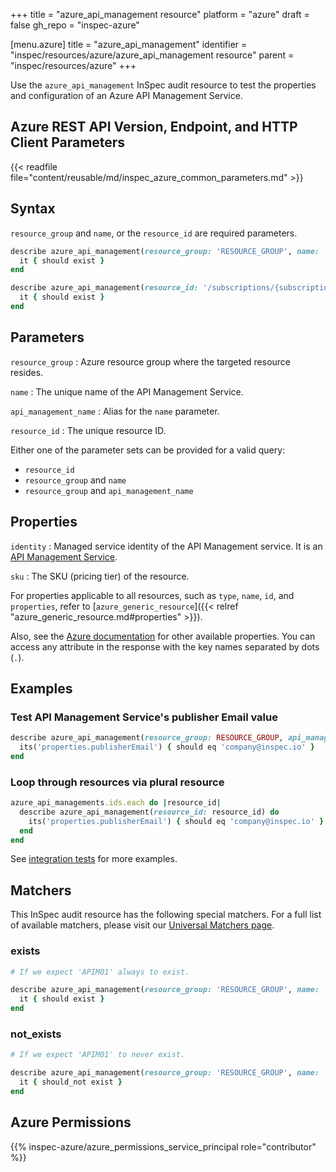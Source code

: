 +++
title = "azure_api_management resource"
platform = "azure"
draft = false
gh_repo = "inspec-azure"

[menu.azure]
title = "azure_api_management"
identifier = "inspec/resources/azure/azure_api_management resource"
parent = "inspec/resources/azure"
+++

Use the `azure_api_management` InSpec audit resource to test the properties and configuration of an Azure API Management Service.

## Azure REST API Version, Endpoint, and HTTP Client Parameters

{{< readfile file="content/reusable/md/inspec_azure_common_parameters.md" >}}

## Syntax

`resource_group` and `name`, or the `resource_id` are required parameters.

```ruby
describe azure_api_management(resource_group: 'RESOURCE_GROUP', name: 'NAME') do
  it { should exist }
end
```

```ruby
describe azure_api_management(resource_id: '/subscriptions/{subscriptionId}/resourceGroups/{resourceGroup}/providers/Microsoft.ApiManagement/service/{apim01}') do
  it { should exist }
end
```

## Parameters

`resource_group`
: Azure resource group where the targeted resource resides.

`name`
: The unique name of the API Management Service.

`api_management_name`
: Alias for the `name` parameter.

`resource_id`
: The unique resource ID.

Either one of the parameter sets can be provided for a valid query:

- `resource_id`
- `resource_group` and `name`
- `resource_group` and `api_management_name`

## Properties

`identity`
: Managed service identity of the API Management service. It is an [API Management Service](https://docs.microsoft.com/en-us/rest/api/apimanagement/current-ga/api-management-service/get?tabs=HTTP#apimanagementservicegetservice).

`sku`
: The SKU (pricing tier) of the resource.

For properties applicable to all resources, such as `type`, `name`, `id`, and `properties`, refer to [`azure_generic_resource`]({{< relref "azure_generic_resource.md#properties" >}}).

Also, see the [Azure documentation](https://docs.microsoft.com/en-us/rest/api/apimanagement/current-ga/api-management-service/get?tabs=HTTP) for other available properties. You can access any attribute in the response with the key names separated by dots (`.`).

## Examples

### Test API Management Service's publisher Email value

```ruby
describe azure_api_management(resource_group: RESOURCE_GROUP, api_management_name: API_MANAGEMENT_NAME) do
  its('properties.publisherEmail') { should eq 'company@inspec.io' }
end
```

### Loop through resources via plural resource

```ruby
azure_api_managements.ids.each do |resource_id|
  describe azure_api_management(resource_id: resource_id) do
    its('properties.publisherEmail') { should eq 'company@inspec.io' }
  end
end
```

See [integration tests](https://github.com/inspec/inspec-azure/blob/main/test/integration/verify/controls/azure_api_management.rb) for more examples.

## Matchers

This InSpec audit resource has the following special matchers. For a full list of available matchers, please visit our [Universal Matchers page](https://docs.chef.io/inspec/matchers/).

### exists

```ruby
# If we expect 'APIM01' always to exist.

describe azure_api_management(resource_group: 'RESOURCE_GROUP', name: 'APIM01') do
  it { should exist }
end
```

### not_exists

```ruby
# If we expect 'APIM01' to never exist.

describe azure_api_management(resource_group: 'RESOURCE_GROUP', name: 'APIM01') do
  it { should_not exist }
end
```

## Azure Permissions

{{% inspec-azure/azure_permissions_service_principal role="contributor" %}}
